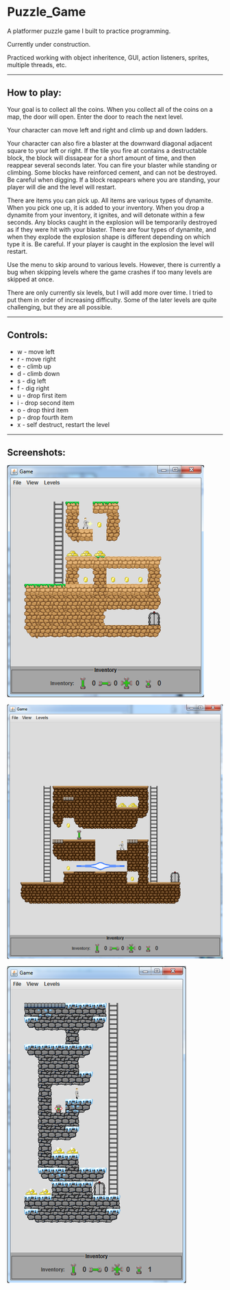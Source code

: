 # Puzzle_Game

A platformer puzzle game I built to practice programming.

Currently under construction.

Practiced working with object inheritence, GUI, action listeners, sprites, multiple threads, etc.

--------------------------------------------------

## How to play:

Your goal is to collect all the coins.  When you collect all of the coins on a map, the door will open.  Enter the door to reach the next level.

Your character can move left and right and climb up and down ladders.  

Your character can also fire a blaster at the downward diagonal adjacent square to your left or right. If the tile you fire at contains a destructable block, the block will dissapear for a short amount of time, and then reappear several seconds later.  You can fire your blaster while standing or climbing.  Some blocks have reinforced cement, and can not be destroyed.  Be careful when digging.  If a block reappears where you are standing, your player will die and the level will restart.

There are items you can pick up. All items are various types of dynamite.  When you pick one up, it is added to your inventory.  When you drop a dynamite from your inventory, it ignites, and will detonate within a few seconds.  Any blocks caught in the explosion will be temporarily destroyed as if they were hit with your blaster.  There are four types of dynamite, and when they explode the explosion shape is different depending on which type it is.  Be careful.  If your player is caught in the explosion the level will restart.

Use the menu to skip around to various levels.  However, there is currently a bug when skipping levels where the game crashes if too many levels are skipped at once.  

There are only currently six levels, but I will add more over time.  I tried to put them in order of increasing difficulty.  Some of the later levels are quite challenging, but they are all possible.

---------------------------------------------------

## Controls:

* w - move left
* r - move right
* e - climb up
* d - climb down
* s - dig left
* f - dig right
* u - drop first item
* i - drop second item
* o - drop third item
* p - drop fourth item
* x - self destruct, restart the level

--------------------------------------------------

## Screenshots:

![Screenshot_1](/screenshots/game_screenshot_1.png)

![Screenshot_2](/screenshots/game_screenshot_2.png)

![Screenshot_3](/screenshots/game_screenshot_3.png)